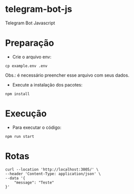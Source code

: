 # telegram-bot-js
Telegram Bot Javascript

# Preparação
- Crie o arquivo env:
```
cp example.env .env
```
Obs.: é necessário preencher esse arquivo com seus dados.

- Execute a instalação dos pacotes:
```
npm install
```

# Execução
- Para executar o código:
```
npm run start
```

# Rotas
```
curl --location 'http://localhost:3005/' \
--header 'Content-Type: application/json' \
--data '{
    "message": "Teste"
}'
```
